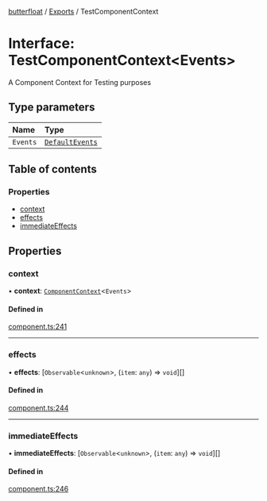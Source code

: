 [butterfloat](../README.md) / [Exports](../modules.md) / TestComponentContext

# Interface: TestComponentContext\<Events\>

A Component Context for Testing purposes

## Type parameters

| Name | Type |
| :------ | :------ |
| `Events` | [`DefaultEvents`](../modules.md#defaultevents) |

## Table of contents

### Properties

- [context](TestComponentContext.md#context)
- [effects](TestComponentContext.md#effects)
- [immediateEffects](TestComponentContext.md#immediateeffects)

## Properties

### context

• **context**: [`ComponentContext`](ComponentContext.md)\<`Events`\>

#### Defined in

[component.ts:241](https://github.com/WorldMaker/butterfloat/blob/981cdb4/component.ts#L241)

___

### effects

• **effects**: [`Observable`\<`unknown`\>, (`item`: `any`) => `void`][]

#### Defined in

[component.ts:244](https://github.com/WorldMaker/butterfloat/blob/981cdb4/component.ts#L244)

___

### immediateEffects

• **immediateEffects**: [`Observable`\<`unknown`\>, (`item`: `any`) => `void`][]

#### Defined in

[component.ts:246](https://github.com/WorldMaker/butterfloat/blob/981cdb4/component.ts#L246)
